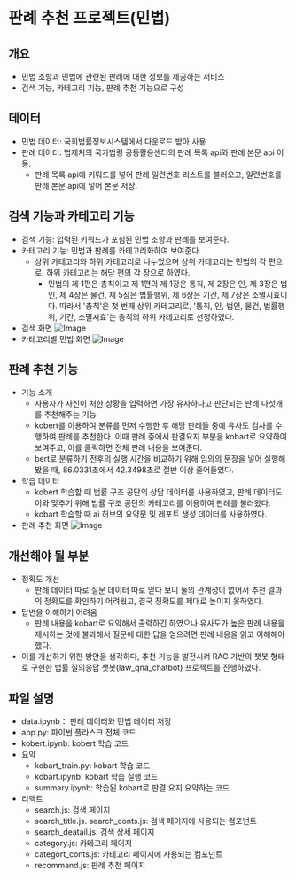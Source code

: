 # 판례 추천 프로젝트(민법)
## 개요
* 민법 조항과 민법에 관련된 판례에 대한 정보를 제공하는 서비스
* 검색 기능, 카테고리 기능, 판례 추천 기능으로 구성

## 데이터
* 민법 데이터: 국회법률정보시스템에서 다운로드 받아 사용
* 판례 데이터: 법제처의 국가법령 공동활용센터의 판례 목록 api와 판례 본문 api 이용. 
  * 판례 목록 api에 키퉈드를 넣어 판례 일련번호 리스트를 불러오고, 일련번호를 판례 본문 api에 넣어 본문 저장.

## 검색 기능과 카테고리 기능
* 검색 기능: 입력된 키워드가 포힘된 민법 조항과 판례를 보여준다.
* 카테고리 기능: 민법과 판례를 카테고리화하여 보여준다.
  * 상위 카테고리와 하위 카테고리로 나누었으며 상위 카테고리는 민법의 각 편으로, 하위 카테고리는 해당 편의 각 장으로 하였다.
    * 민법의 제 1편은 총칙이고 제 1편의 제 1장은 통칙, 제 2장은 인, 제 3장은 법인, 제 4장은 물건, 제 5장은 법률행위, 제 6장은 기간, 제 7장은 소멸시효이다. 따라서 '총칙'은 첫 번째 상위 카테고리로, '통칙, 인, 법인, 물건, 법률행위, 기간, 소멸시효'는 총칙의 하위 카테고리로 선정하였다.
* 검색 화면
  ![Image](https://github.com/user-attachments/assets/d372a998-ed96-463b-956d-c93fb487db2d)
* 카테고리별 민법 화면
  ![Image](https://github.com/user-attachments/assets/12a66739-e0a1-4035-9a87-5fc123666a84)
  
## 판례 추천 기능
* 기능 소개
  * 사용자가 자신이 처한 상황을 입력하면 가장 유사하다고 판단되는 판례 다섯개를 추천해주는 기능
  * kobert를 이용하여 분류를 먼저 수행한 후 해당 판례들 중에 유사도 검사를 수행하여 판례를 추천한다. 이때 판례 중에서 판결요지 부분을 kobart로 요약하여 보여주고, 이를 클릭하면 전체 판례 내용을 보여준다.
  * bert로 분류하기 전후의 실행 시간을 비교하기 위해 임의의 문장을 넣어 실행해봤을 때, 86.0331초에서  42.3498초로 절반 이상 줄어들었다.
* 학습 데이터
  * kobert 학습할 때 법률 구조 공단의 상담 데이터를 사용하였고, 판례 데이터도 이와 맞추기 위해 법률 구조 공단의 카테고리를 이용하여 판례를 불러왔다.
  * kobart 학습할 때 ai 허브의 요약문 및 레포트 생성 데이터를 사용하였다.
* 판례 추천 화면
  ![Image](https://github.com/user-attachments/assets/34b0f466-0e97-4a30-97b6-a4250056a466)

## 개선해야 될 부분
* 정확도 개선
  * 판례 데이터 따로 질문 데이터 따로 얻다 보니 둘의 관계성이 없어서 추천 결과의 정확도를 확인하기 어려웠고, 결국 정확도를 제대로 높이지 못하였다.
* 답변을 이해하기 어려움
  * 판례 내용을 kobart로 요약해서 출력하긴 하였으나 유사도가 높은 판례 내용을 제시하는 것에 불과해서 질문에 대한 답을 얻으려면 판례 내용을 읽고 이해해야 했다.
* 이를 개선하기 위한 방안을 생각하다, 추천 기능을 발전시켜 RAG 기반의 챗봇 형태로 구현한 법률 질의응답 챗봇(law_qna_chatbot) 프로젝트를 진행하였다.

## 파일 설명
* data.ipynb： 판례 데이터와 민법 데이터 저장
* app.py: 파이썬 플라스크 전체 코드
* kobert.ipynb: kobert 학습 코드
* 요약
  * kobart_train.py: kobart 학습 코드
  * kobart.ipynb: kobart 학습 실행 코드
  * summary.ipynb: 학습된 kobart로 판결 요지 요약하는 코드
* 리액트
  * search.js: 검색 페이지
  * search_title.js. search_conts.js: 검색 페이지에 사용되는 컴포넌트
  * search_deatail.js: 검색 상세 페이지
  * category.js: 카테고리 페이지
  * categort_conts.js: 카테고리 페이지에 사용되는 컴포넌트
  * recommand.js: 판례 추천 페이지
